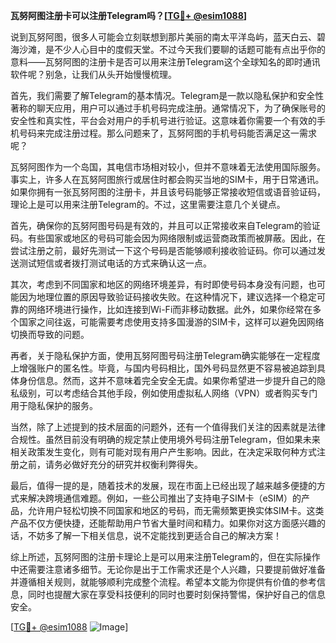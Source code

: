 **瓦努阿图注册卡可以注册Telegram吗？[[TG💪+ @esim1088](https://t.me/s/esim1088)]**

说到瓦努阿图，很多人可能会立刻联想到那片美丽的南太平洋岛屿，蓝天白云、碧海沙滩，是不少人心目中的度假天堂。不过今天我们要聊的话题可能有点出乎你的意料——瓦努阿图的注册卡是否可以用来注册Telegram这个全球知名的即时通讯软件呢？别急，让我们从头开始慢慢梳理。

首先，我们需要了解Telegram的基本情况。Telegram是一款以隐私保护和安全性著称的聊天应用，用户可以通过手机号码完成注册。通常情况下，为了确保账号的安全性和真实性，平台会对用户的手机号进行验证。这意味着你需要一个有效的手机号码来完成注册过程。那么问题来了，瓦努阿图的手机号码能否满足这一需求呢？

瓦努阿图作为一个岛国，其电信市场相对较小，但并不意味着无法使用国际服务。事实上，许多人在瓦努阿图旅行或居住时都会购买当地的SIM卡，用于日常通讯。如果你拥有一张瓦努阿图的注册卡，并且该号码能够正常接收短信或语音验证码，理论上是可以用来注册Telegram的。不过，这里需要注意几个关键点。

首先，确保你的瓦努阿图号码是有效的，并且可以正常接收来自Telegram的验证码。有些国家或地区的号码可能会因为网络限制或运营商政策而被屏蔽。因此，在尝试注册之前，最好先测试一下这个号码是否能够顺利接收验证码。你可以通过发送测试短信或者拨打测试电话的方式来确认这一点。

其次，考虑到不同国家和地区的网络环境差异，有时即使号码本身没有问题，也可能因为地理位置的原因导致验证码接收失败。在这种情况下，建议选择一个稳定可靠的网络环境进行操作，比如连接到Wi-Fi而非移动数据。此外，如果你经常在多个国家之间往返，可能需要考虑使用支持多国漫游的SIM卡，这样可以避免因网络切换而导致的问题。

再者，关于隐私保护方面，使用瓦努阿图号码注册Telegram确实能够在一定程度上增强账户的匿名性。毕竟，与国内号码相比，国外号码显然更不容易被追踪到具体身份信息。然而，这并不意味着完全安全无虞。如果你希望进一步提升自己的隐私级别，可以考虑结合其他手段，例如使用虚拟私人网络（VPN）或者购买专门用于隐私保护的服务。

当然，除了上述提到的技术层面的问题外，还有一个值得我们关注的因素就是法律合规性。虽然目前没有明确的规定禁止使用境外号码注册Telegram，但如果未来相关政策发生变化，则有可能对现有用户产生影响。因此，在决定采取何种方式注册之前，请务必做好充分的研究并权衡利弊得失。

最后，值得一提的是，随着技术的发展，现在市面上已经出现了越来越多便捷的方式来解决跨境通信难题。例如，一些公司推出了支持电子SIM卡（eSIM）的产品，允许用户轻松切换不同国家和地区的号码，而无需频繁更换实体SIM卡。这类产品不仅方便快捷，还能帮助用户节省大量时间和精力。如果你对这方面感兴趣的话，不妨多了解一下相关信息，说不定能找到更适合自己的解决方案！

综上所述，瓦努阿图的注册卡理论上是可以用来注册Telegram的，但在实际操作中还需要注意诸多细节。无论你是出于工作需求还是个人兴趣，只要提前做好准备并遵循相关规则，就能够顺利完成整个流程。希望本文能为你提供有价值的参考信息，同时也提醒大家在享受科技便利的同时也要时刻保持警惕，保护好自己的信息安全。

[[TG💪+ @esim1088](https://t.me/s/esim1088) ![Image](https://i.postimg.cc/4NQfJmqS/Snipaste-2025-05-13-00-14-12.png)]